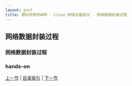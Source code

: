 ```yaml
---
layout: post
title: 源码开放学ARM - Linux 网络设备驱动 - 网络数据封装过程
---
```


## 网络数据封装过程

### 网络数据封装过程

### hands-on


[上一节](chp106-1.html)  |  [目录索引](../index.html)  |  [下一节](chp106-3.html)
